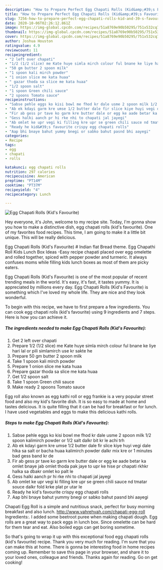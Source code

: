 ```yaml
---
description: "How to Prepare Perfect Egg Chapati Rolls (Kid&amp;#39;s Favourite)"
title: "How to Prepare Perfect Egg Chapati Rolls (Kid&amp;#39;s Favourite)"
slug: 7256-how-to-prepare-perfect-egg-chapati-rolls-kid-and-39-s-favourite
date: 2020-10-06T02:26:12.861Z
image: https://img-global.cpcdn.com/recipes/51a8769e90b50295/751x532cq70/egg-chapati-rolls-kids-favourite-recipe-main-photo.jpg
thumbnail: https://img-global.cpcdn.com/recipes/51a8769e90b50295/751x532cq70/egg-chapati-rolls-kids-favourite-recipe-main-photo.jpg
cover: https://img-global.cpcdn.com/recipes/51a8769e90b50295/751x532cq70/egg-chapati-rolls-kids-favourite-recipe-main-photo.jpg
author: Joshua Houston
ratingvalue: 4.9
reviewcount: 11
recipeingredient:
- "2 left over chapati"
- "1/2 (1/2 slice) me Kate huye simla mirch colour ful bnane ke liye hari lal or pili simlamirch use kr sakte he"
- "50 gm butter 2 spoon milk"
- "1 spoon kali mirch powder"
- "1 onion slice me kata huaa"
- " gazar thoda sa slice me kata huaa"
- "1/2 spoon salt"
- "1 spoon Green chili sauce"
- "2 spoons Tomato sauce"
recipeinstructions:
- "Sabse pehle eggs ko kisi bowl me fhod kr dale usme 2 spoon milk 1/2 spoon kalimirch powder or 1/2 salt dalkr bit kr le achi trh"
- "Ab ek kdayi garm kre umse 1/2 butter dale fir slice kiye huyi vegi dale hlka sa salt or bacha huaa kalimirch powder dalkr mix kre or 1 minutes bad gess band kr de"
- "Fir ab gess pr tave ko garm kre butter dale or egg ke aade betar ka omlet bnaye jab omlet thoda pak jaye to upr ke hise pr chapati rkhkr halka sa dbakr omlet ko palt le"
- "Gess halki aanch pr hi rke nhi to chapati jal jayegi"
- "Ab omlet ke upr vegi ki filling kre upr se green chili sauce nd tmatar souce dalkr fold krke plat pr utar le"
- "Ready he kid&#39;s favourite crispy egg chapati rolls"
- "Aap bhi bnaye bahut yummy bnegi or sabko bahut pasnd bhi aayegi"
categories:
- Recipe
tags:
- egg
- chapati
- rolls

katakunci: egg chapati rolls 
nutrition: 297 calories
recipecuisine: American
preptime: "PT14M"
cooktime: "PT37M"
recipeyield: "4"
recipecategory: Lunch

---
```



![Egg Chapati Rolls (Kid&#39;s Favourite)](https://img-global.cpcdn.com/recipes/51a8769e90b50295/751x532cq70/egg-chapati-rolls-kids-favourite-recipe-main-photo.jpg)

Hey everyone, it's John, welcome to my recipe site. Today, I'm gonna show you how to make a distinctive dish, egg chapati rolls (kid&#39;s favourite). One of my favorites food recipes. This time, I am going to make it a little bit unique. This will be really delicious.

Egg Chapati Rolls (Kid&#39;s Favourite) # Indian flat Bread theme. Egg Chapathi Roll Kids Lunch Box Ideas -Easy recipe chapati placed over egg omelette and rolled together, spiced with pepper powder and turmeric. It always confuses moms while filling kids lunch boxes as most of them are picky eaters.

Egg Chapati Rolls (Kid&#39;s Favourite) is one of the most popular of recent trending meals in the world. It's easy, it's fast, it tastes yummy. It is appreciated by millions every day. Egg Chapati Rolls (Kid&#39;s Favourite) is something which I've loved my whole life. They are nice and they look wonderful.


To begin with this recipe, we have to first prepare a few ingredients. You can cook egg chapati rolls (kid&#39;s favourite) using 9 ingredients and 7 steps. Here is how you can achieve it.

<!--inarticleads1-->

##### The ingredients needed to make Egg Chapati Rolls (Kid&#39;s Favourite):

1. Get 2 left over chapati
1. Prepare 1/2 (1/2 slice) me Kate huye simla mirch colour ful bnane ke liye hari lal or pili simlamirch use kr sakte he
1. Prepare 50 gm butter 2 spoon milk
1. Take 1 spoon kali mirch powder
1. Prepare 1 onion slice me kata huaa
1. Prepare  gazar thoda sa slice me kata huaa
1. Get 1/2 spoon salt
1. Take 1 spoon Green chili sauce
1. Make ready 2 spoons Tomato sauce


Egg roll also known as egg kathi roll or egg frankie is a very popular street food and also my kid&#39;s favorite dish. It is so easy to made at home and tastes delicious. It is quite filling that it can be had for breakfast or for lunch. I have used vegetables and eggs to make this delicious kathi rolls. 

<!--inarticleads2-->

##### Steps to make Egg Chapati Rolls (Kid&#39;s Favourite):

1. Sabse pehle eggs ko kisi bowl me fhod kr dale usme 2 spoon milk 1/2 spoon kalimirch powder or 1/2 salt dalkr bit kr le achi trh
1. Ab ek kdayi garm kre umse 1/2 butter dale fir slice kiye huyi vegi dale hlka sa salt or bacha huaa kalimirch powder dalkr mix kre or 1 minutes bad gess band kr de
1. Fir ab gess pr tave ko garm kre butter dale or egg ke aade betar ka omlet bnaye jab omlet thoda pak jaye to upr ke hise pr chapati rkhkr halka sa dbakr omlet ko palt le
1. Gess halki aanch pr hi rke nhi to chapati jal jayegi
1. Ab omlet ke upr vegi ki filling kre upr se green chili sauce nd tmatar souce dalkr fold krke plat pr utar le
1. Ready he kid&#39;s favourite crispy egg chapati rolls
1. Aap bhi bnaye bahut yummy bnegi or sabko bahut pasnd bhi aayegi


Chapati Egg Roll is a simple and nutritious snack, perfect for busy morning breakfast and also lunch. http://www.vahrehvah.com/chapati-egg-roll Ingredients:. I added some beetroot puree when making chapati dough. Egg rolls are a great way to pack eggs in lunch box. Since omelette can be hard for them tear and eat. Also boiled eggs can get boring sometime. 

So that's going to wrap it up with this exceptional food egg chapati rolls (kid&#39;s favourite) recipe. Thank you very much for reading. I'm sure that you can make this at home. There is gonna be interesting food in home recipes coming up. Remember to save this page in your browser, and share it to your loved ones, colleague and friends. Thanks again for reading. Go on get cooking!
